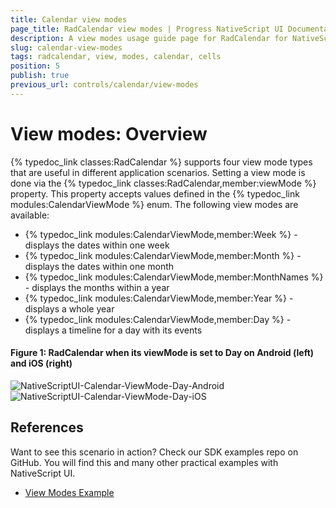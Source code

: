 ```yaml
---
title: Calendar view modes
page_title: RadCalendar view modes | Progress NativeScript UI Documentation
description: A view modes usage guide page for RadCalendar for NativeScript.
slug: calendar-view-modes
tags: radcalendar, view, modes, calendar, cells
position: 5
publish: true
previous_url: controls/calendar/view-modes
---
```


# View modes: Overview
{% typedoc_link classes:RadCalendar %} supports four view mode types that are useful in different application scenarios. Setting a view mode is done via the {% typedoc_link classes:RadCalendar,member:viewMode %} property. This property accepts values defined in the {% typedoc_link modules:CalendarViewMode %} enum. The following view modes are available:

- {% typedoc_link modules:CalendarViewMode,member:Week %} - displays the dates within one week
- {% typedoc_link modules:CalendarViewMode,member:Month %} - displays the dates within one month
- {% typedoc_link modules:CalendarViewMode,member:MonthNames %} - displays the months within a year
- {% typedoc_link modules:CalendarViewMode,member:Year %} - displays a whole year
- {% typedoc_link modules:CalendarViewMode,member:Day %} - displays a timeline for a day with its events

#### Figure 1: RadCalendar when its viewMode is set to Day on Android (left) and iOS (right)

![NativeScriptUI-Calendar-ViewMode-Day-Android](./images/calendar-viewmode-day-android.png "Day ViewMode of RadCalendar in Android") ![NativeScriptUI-Calendar-ViewMode-Day-iOS](./images/calendar-viewmode-day-ios.png "Day ViewMode of RadCalendar in iOS")

## References
Want to see this scenario in action?
Check our SDK examples repo on GitHub. You will find this and many other practical examples with NativeScript UI.

* [View Modes Example](https://github.com/telerik/nativescript-ui-samples/tree/master/calendar/app/calendar/view-modes)
